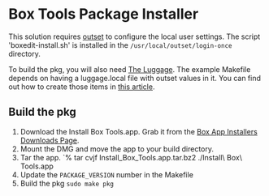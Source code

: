# Box Tools Package Installer

This solution requires [outset](https://github.com/chilcote/outset) to configure the local user settings. The script 'boxedit-install.sh' is installed in the `/usr/local/outset/login-once` directory.

To build the pkg, you will also need [The Luggage](https://github.com/unixorn/luggage). The example Makefile depends on having a luggage.local file with outset values in it. You can find out how to create those items in [this article](https://globalmac-it.itglue.com/DOC-1673628-851011).


## Build the pkg

1. Download the Install Box Tools.app. Grab it from the [Box App Installers Downloads Page](https://www.box.com/resources/downloads).
2. Mount the DMG and move the app to your build directory.
3. Tar the app.
	`% tar cvjf Install_Box_Tools.app.tar.bz2 ./Install\ Box\ Tools.app
4. Update the `PACKAGE_VERSION` number in the Makefile
5. Build the pkg `sudo make pkg`
